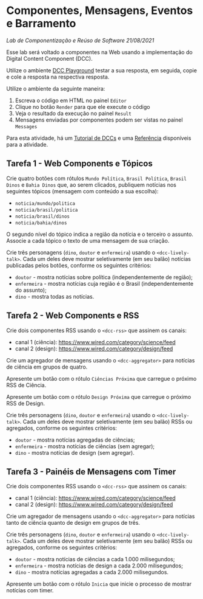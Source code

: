 # Componentes, Mensagens, Eventos e Barramento
*Lab de Componentização e Reúso de Software 21/08/2021*

Esse lab será voltado a componentes na Web usando a implementação do Digital Content Component (DCC).

Utilize o ambiente [DCC Playground](https://harena-lab.github.io/harena-docs/js/harena/dccs/playground/) testar a sua resposta, em seguida, copie e cole a resposta na respectiva resposta.

Utilize o ambiente da seguinte maneira:
1. Escreva o código em HTML no painel `Editor`
2. Clique no botão `Render` para que ele execute o código
3. Veja o resultado da execução no painel `Result`
4. Mensagens enviadas por componentes podem ser vistas no painel `Messages`

Para esta atividade, há um [Tutorial de DCCs](https://harena-lab.github.io/harena-docs/dccs/tutorial/) e uma [Referência](https://harena-lab.github.io/harena-docs/dccs/reference/) disponíveis para a atividade.

## Tarefa 1 - Web Components e Tópicos

Crie quatro botões com rótulos `Mundo Política`, `Brasil Política`, `Brasil Dinos` e `Bahia Dinos` que, ao serem clicados, publiquem notícias nos seguintes tópicos (mensagem com conteúdo a sua escolha):
* `noticia/mundo/politica`
* `noticia/brasil/politica`
* `noticia/brasil/dinos`
* `noticia/bahia/dinos`

O segundo nível do tópico indica a região da notícia e o terceiro o assunto. Associe a cada tópico o texto de uma mensagem de sua criação.

Crie três personagens (`dino`, `doutor` e `enfermeira`) usando o `<dcc-lively-talk>`. Cada um deles deve mostrar seletivamente (em seu balão) notícias publicadas pelos botões, conforme os seguintes critérios:
* `doutor` - mostra notícias sobre política (independentemente de região);
* `enfermeira` - mostra notícias cuja região é o Brasil (independentemente do assunto);
* `dino` - mostra todas as notícias.

## Tarefa 2 - Web Components e RSS

Crie dois componentes RSS usando o `<dcc-rss>` que assinem os canais:
  * canal 1 (ciência): https://www.wired.com/category/science/feed
  * canal 2 (design): https://www.wired.com/category/design/feed

Crie um agregador de mensagens usando o `<dcc-aggregator>` para notícias de ciência em grupos de quatro.

Apresente um botão com o rótulo `Ciências Próxima` que carregue o próximo RSS de Ciência.

Apresente um botão com o rótulo `Design Próxima` que carregue o próximo RSS de Design.

Crie três personagens (`dino`, `doutor` e `enfermeira`) usando o `<dcc-lively-talk>`. Cada um deles deve mostrar seletivamente (em seu balão) RSSs ou agregados, conforme os seguintes critérios:
* `doutor` - mostra notícias agregadas de ciências;
* `enfermeira` - mostra notícias de ciências (sem agregar);
* `dino` - mostra notícias de design (sem agregar).

## Tarefa 3 - Painéis de Mensagens com Timer

Crie dois componentes RSS usando o `<dcc-rss>` que assinem os canais:
  * canal 1 (ciência): https://www.wired.com/category/science/feed
  * canal 2 (design): https://www.wired.com/category/design/feed

Crie um agregador de mensagens usando o `<dcc-aggregator>` para notícias tanto de ciência quanto de design em grupos de três.

Crie três personagens (`dino`, `doutor` e `enfermeira`) usando o `<dcc-lively-talk>`. Cada um deles deve mostrar seletivamente (em seu balão) RSSs ou agregados, conforme os seguintes critérios:
* `doutor` - mostra notícias de ciências a cada 1.000 milisegundos;
* `enfermeira` - mostra notícias de design a cada 2.000 milisegundos;
* `dino` - mostra notícias agregadas a cada 2.000 milisegundos.

Apresente um botão com o rótulo `Inicia` que inicie o processo de mostrar notícias com timer.